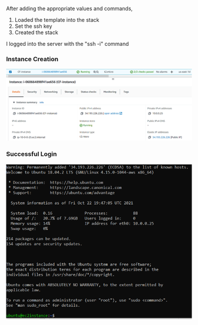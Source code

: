 After adding the appropriate values and commands,
1. Loaded the template into the stack
2. Set the ssh key
3. Created the stack

I logged into the server with the "ssh -i" command

### Instance Creation
![Instance Creation screenshot](Instance_creation.PNG)

### Successful Login
![Login Successful screenshot](Login_Successful.PNG)